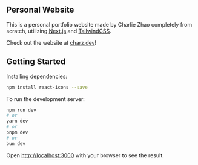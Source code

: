 ## Personal Website

This is a personal portfolio website made by Charlie Zhao completely from scratch, utilizing [Next.js](https://nextjs.org/) and [TailwindCSS](https://tailwindcss.com/). 

Check out the website at [charz.dev](https://charz.dev)!

## Getting Started

Installing dependencies: 
```bash
npm install react-icons --save
```

To run the development server:

```bash
npm run dev
# or
yarn dev
# or
pnpm dev
# or
bun dev
```

Open [http://localhost:3000](http://localhost:3000) with your browser to see the result.
